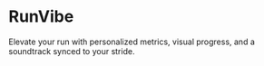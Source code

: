 # RunVibe
Elevate your run with personalized metrics, visual progress, and a soundtrack synced to your stride.
